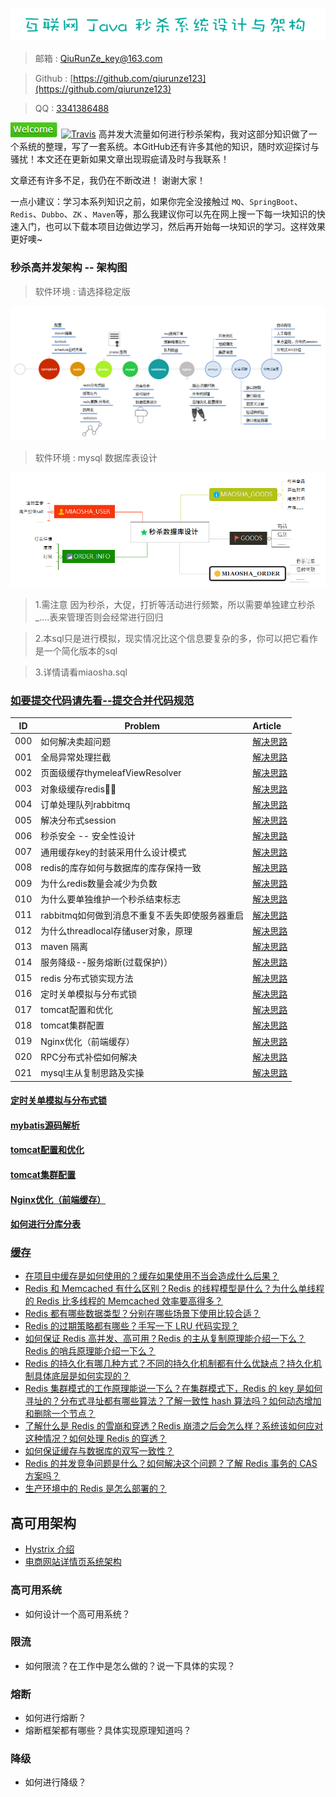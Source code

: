 ![互联网 Java 秒杀系统设计与架构](https://raw.githubusercontent.com/qiurunze123/imageall/master/miaoshashejitu.png)

> 邮箱 : [QiuRunZe_key@163.com](QiuRunZe_key@163.com)

> Github : [https://github.com/qiurunze123](https://github.com/qiurunze123)

> QQ : [3341386488](3341386488)

[![GQ Welcome](https://raw.githubusercontent.com/qiurunze123/imageall/master/2018.png)](https://github.com/qiurunze123)
[![Travis](https://img.shields.io/badge/language-Java-yellow.svg)](https://github.com/qiurunze123)
高并发大流量如何进行秒杀架构，我对这部分知识做了一个系统的整理，写了一套系统。本GitHub还有许多其他的知识，随时欢迎探讨与骚扰！本文还在更新如果文章出现瑕疵请及时与我联系！

文章还有许多不足，我仍在不断改进！ 谢谢大家！

一点小建议：学习本系列知识之前，如果你完全没接触过 `MQ`、`SpringBoot`、`Redis`、`Dubbo`、`ZK` 、`Maven`等，那么我建议你可以先在网上搜一下每一块知识的快速入门，也可以下载本项目边做边学习，然后再开始每一块知识的学习。这样效果更好噢~

### 秒杀高并发架构 -- 架构图

> 软件环境 : 请选择稳定版 

![整体流程](https://raw.githubusercontent.com/qiurunze123/imageall/master/miaosha.png)

> 软件环境 : mysql 数据库表设计

![整体流程](https://raw.githubusercontent.com/qiurunze123/imageall/master/miaoshasql.png)

>1.需注意 因为秒杀，大促，打折等活动进行频繁，所以需要单独建立秒杀_....表来管理否则会经常进行回归

>2.本sql只是进行模拟，现实情况比这个信息要复杂的多，你可以把它看作是一个简化版本的sql

>3.详情请看miaosha.sql

 
###  [如要提交代码请先看--提交合并代码规范](/docs/code-criterion.md)

| ID | Problem  | Article | 
| --- | ---   | :--- |
| 000 |如何解决卖超问题 | [解决思路](/docs/code-solve.md) |
| 001 |全局异常处理拦截 |[解决思路](/docs/code-solve.md)  |
| 002 |页面级缓存thymeleafViewResolver |[解决思路](/docs/code-solve.md)  |
| 003 |对象级缓存redis🙋🐓 |[解决思路](/docs/code-solve.md)  |
| 004 |订单处理队列rabbitmq |[解决思路](/docs/code-solve.md)  |
| 005 |解决分布式session |[解决思路](/docs/code-solve.md)  |
| 006 |秒杀安全 -- 安全性设计 |[解决思路](/docs/code-solve.md)  |
| 007 |通用缓存key的封装采用什么设计模式 |[解决思路](/docs/code-solve.md)  |
| 008 |redis的库存如何与数据库的库存保持一致 |[解决思路](/docs/code-solve.md)  |
| 009 |为什么redis数量会减少为负数 |[解决思路](/docs/code-solve.md)  |
| 010 |为什么要单独维护一个秒杀结束标志 |[解决思路](/docs/code-solve.md)  |
| 011 |rabbitmq如何做到消息不重复不丢失即使服务器重启 |[解决思路](/docs/code-solve.md)  |
| 012 |为什么threadlocal存储user对象，原理 |[解决思路](/docs/code-solve.md)  |
| 013 |maven 隔离 |[解决思路](/docs/code-solve.md)  |
| 014 |服务降级--服务熔断(过载保护)） |[解决思路](/docs/code-solve.md)  |
| 015 |redis 分布式锁实现方法 |[解决思路](/docs/code-solve.md)  |
| 016 |定时关单模拟与分布式锁 |[解决思路](/docs/code-solve.md)  |
| 017 |tomcat配置和优化  |[解决思路]((/docs/tomcat-good.md))  |
| 018 |tomcat集群配置 |[解决思路](/docs/tomcat-group.md)  |
| 019 |Nginx优化（前端缓存） |[解决思路](/docs/ngnix-good.md)  |
| 020 |RPC分布式补偿如何解决 |[解决思路](/docs/code-solve.md)   |
| 021 |mysql主从复制思路及实操 |[解决思路](/docs/mysql-master-slave.md)   |


#### [定时关单模拟与分布式锁](/docs/time-close.md)
#### [mybatis源码解析](/docs/mybatis-code.md)
#### [tomcat配置和优化](/docs/tomcat-good.md)
#### [tomcat集群配置](/docs/tomcat-group.md)
#### [Nginx优化（前端缓存）](/docs/ngnix-good.md)
#### [如何进行分库分表](/docs/ngnix-good.md)
### [缓存](/docs/why-cache.md)
- [在项目中缓存是如何使用的？缓存如果使用不当会造成什么后果？](/docs/why-cache.md)
- [Redis 和 Memcached 有什么区别？Redis 的线程模型是什么？为什么单线程的 Redis 比多线程的 Memcached 效率要高得多？](/docs/redis-single-thread-model.md)
- [Redis 都有哪些数据类型？分别在哪些场景下使用比较合适？](/docs/redis-data-types.md)
- [Redis 的过期策略都有哪些？手写一下 LRU 代码实现？](/docs/redis-expiration-policies-and-lru.md)
- [如何保证 Redis 高并发、高可用？Redis 的主从复制原理能介绍一下么？Redis 的哨兵原理能介绍一下么？](/docs/how-to-ensure-high-concurrency-and-high-availability-of-redis.md)
- [Redis 的持久化有哪几种方式？不同的持久化机制都有什么优缺点？持久化机制具体底层是如何实现的？](/docs/redis-persistence.md)
- [Redis 集群模式的工作原理能说一下么？在集群模式下，Redis 的 key 是如何寻址的？分布式寻址都有哪些算法？了解一致性 hash 算法吗？如何动态增加和删除一个节点？](/docs/redis-cluster.md)
- [了解什么是 Redis 的雪崩和穿透？Redis 崩溃之后会怎么样？系统该如何应对这种情况？如何处理 Redis 的穿透？](/docs/redis-caching-avalanche-and-caching-penetration.md)
- [如何保证缓存与数据库的双写一致性？](/docs/redis-consistence.md)
- [Redis 的并发竞争问题是什么？如何解决这个问题？了解 Redis 事务的 CAS 方案吗？](/docs/redis-cas.md)
- [生产环境中的 Redis 是怎么部署的？](/docs/redis-production-environment.md)

## 高可用架构
- [Hystrix 介绍](/docs/hystrix-introduction.md)
- [电商网站详情页系统架构](/docs/e-commerce-website-detail-page-architecture.md)

### 高可用系统
- 如何设计一个高可用系统？

### 限流
- 如何限流？在工作中是怎么做的？说一下具体的实现？

### 熔断
- 如何进行熔断？
- 熔断框架都有哪些？具体实现原理知道吗？

### 降级
- 如何进行降级？